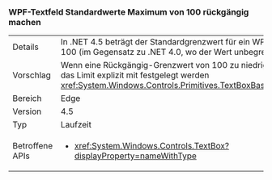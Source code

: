 ### <a name="wpf-textbox-defaults-to-undo-limit-of-100"></a>WPF-Textfeld Standardwerte Maximum von 100 rückgängig machen

|   |   |
|---|---|
|Details|In .NET 4.5 beträgt der Standardgrenzwert für ein WPF-Textfeld 100 (im Gegensatz zu .NET 4.0, wo der Wert unbegrenzt ist).|
|Vorschlag|Wenn eine Rückgängig-Grenzwert von 100 zu niedrig ist, kann das Limit explizit mit festgelegt werden <xref:System.Windows.Controls.Primitives.TextBoxBase.UndoLimit>|
|Bereich|Edge|
|Version|4.5|
|Typ|Laufzeit|
|Betroffene APIs|<ul><li><xref:System.Windows.Controls.TextBox?displayProperty=nameWithType></li></ul>|

